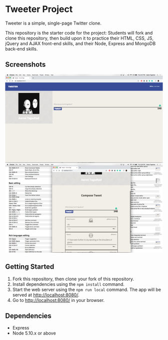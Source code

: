 # Tweeter Project

Tweeter is a simple, single-page Twitter clone.

This repository is the starter code for the project: Students will fork and clone this repository, then build upon it to practice their HTML, CSS, JS, jQuery and AJAX front-end skills, and their Node, Express and MongoDB back-end skills.

## Screenshots
!["Screenshot of tweet compose box"](https://github.com/atagadtad/tweeter/blob/master/docs/1024%20NewTweet.png?raw=true)
!["Screenshot of tweets"](https://github.com/atagadtad/tweeter/blob/master/docs/Under%201024%20MultipleTweets.png?raw=true)

## Getting Started

1. Fork this repository, then clone your fork of this repository.
2. Install dependencies using the `npm install` command.
3. Start the web server using the `npm run local` command. The app will be served at <http://localhost:8080/>.
4. Go to <http://localhost:8080/> in your browser.

## Dependencies

- Express
- Node 5.10.x or above
